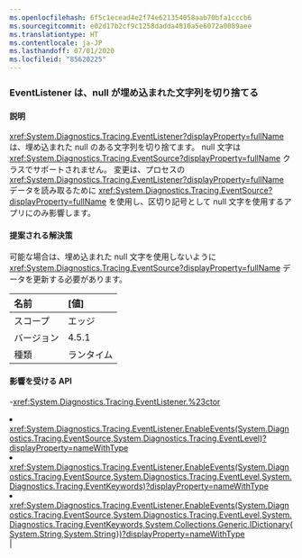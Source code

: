 ```yaml
---
ms.openlocfilehash: 6f5c1ecead4e2f74e621354058aab70bfa1cccb6
ms.sourcegitcommit: e02d17b2cf9c1258dadda4810a5e6072a0089aee
ms.translationtype: HT
ms.contentlocale: ja-JP
ms.lasthandoff: 07/01/2020
ms.locfileid: "85620225"
---
```

### <a name="eventlistener-truncates-strings-with-embedded-nulls"></a>EventListener は、null が埋め込まれた文字列を切り捨てる

#### <a name="details"></a>説明

<xref:System.Diagnostics.Tracing.EventListener?displayProperty=fullName> は、埋め込まれた null のある文字列を切り捨てます。 null 文字は <xref:System.Diagnostics.Tracing.EventSource?displayProperty=fullName> クラスでサポートされません。 変更は、プロセスの <xref:System.Diagnostics.Tracing.EventListener?displayProperty=fullName> データを読み取るために <xref:System.Diagnostics.Tracing.EventSource?displayProperty=fullName> を使用し、区切り記号として null 文字を使用するアプリにのみ影響します。

#### <a name="suggestion"></a>提案される解決策

可能な場合は、埋め込まれた null 文字を使用しないように <xref:System.Diagnostics.Tracing.EventSource?displayProperty=fullName> データを更新する必要があります。

| 名前    | [値]       |
|:--------|:------------|
| スコープ   |エッジ|
|バージョン|4.5.1|
|種類|ランタイム

#### <a name="affected-apis"></a>影響を受ける API

-<xref:System.Diagnostics.Tracing.EventListener.%23ctor></li><li><xref:System.Diagnostics.Tracing.EventListener.EnableEvents(System.Diagnostics.Tracing.EventSource,System.Diagnostics.Tracing.EventLevel)?displayProperty=nameWithType></li><li><xref:System.Diagnostics.Tracing.EventListener.EnableEvents(System.Diagnostics.Tracing.EventSource,System.Diagnostics.Tracing.EventLevel,System.Diagnostics.Tracing.EventKeywords)?displayProperty=nameWithType></li><li><xref:System.Diagnostics.Tracing.EventListener.EnableEvents(System.Diagnostics.Tracing.EventSource,System.Diagnostics.Tracing.EventLevel,System.Diagnostics.Tracing.EventKeywords,System.Collections.Generic.IDictionary{System.String,System.String})?displayProperty=nameWithType></li></ul>|
